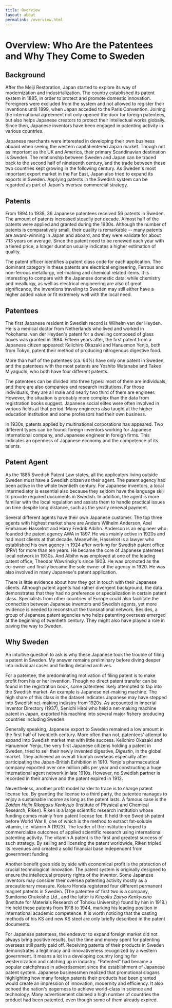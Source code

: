 ```yaml
---
title: Overview
layout: about
permalink: /overview.html
---
```


# Overview: Who Are the Patentees and Why They Come to Sweden

## Background
After the Meiji Restoration, Japan started to explore its way of modernization and industrialization. The country established its patent system in 1885, in order to protect and promote domestic innovation. Foreigners were excluded from the system and not allowed to register their inventions until 1899, when Japan acceded to the Paris Convention. Joining the international agreement not only opened the door for foreign patentees, but also helps Japanese creators to protect their intellectual works globally. Since then, Japanese inventors have been engaged in patenting activity in various countries.

Japanese merchants were interested in developing their own  business aboard when seeing the western capital entered Japan market. Though not as important as the UK and America, their primary Scandinavian destination is Sweden. The relationship between Sweden and Japan can be traced back to the second half of nineteenth century, and the trade between these two countries kept growing in the following century. As Sweden's most important export market in the Far East, Japan also tried to expand its exports in Sweden. Applying patents in the Swedish system can be regarded as part of Japan's oversea commercial strategy. 

## Patents
From 1894 to 1938, 36 Japanese patentees received 56 patents in Sweden. The amount of patents increased steadily per decade. Almost half of the patents were applied and granted during the 1930s. Although the number of patents is comparatively small, their quality is remarkable -- many patents are award-winning in Japan and aboard, and they were validate for about 7.13 years on average. Since the patent need to be renewed each year with a tiered price, a longer duration usually indicates a higher estimation of quality. 

The patent officer identifies a patent class code for each application. The dominant category in these patents are electrical engineering, Ferrous and non-ferrous metallurgy, net-making and chemical related items. It is interesting to compare with the Japanese domestic data: while chemistry and meallurgy, as well as electrical engineering are also of great significance, the inventions traveling to Sweden may still either have a higher added value or fit extremely well with the local need.



## Patentees
The first Japanese resident in Swedish record is Wilhelm van der Heyden. He is a medical doctor from Netherlands who lived and worked in Yokohama. van der Heyden's patent for a dwelling composed of glass boxes was granted in 1894. Fifteen years after, the first patent from a Japanese citizen appeared: Keiichiro Okazaki and Hanuemon Yenjo, both from Tokyo, patent their method of producing nitrogenous digestive food.

More than half of the patentees (ca. 64%) have only one patent in Sweden, and the patentees with the most patents are Yoshito Watanabe and Takeo Miyaguchi, who both have four different patents.

The patentees can be divided into three types: most of them are individuals, and there are also companies and research institutions. For those individuals, they are all male and nearly two third of them are engineer. However, the situation is probably more complex than the data from registration books suggest. Japanese social elites were often involved in various fields at that period. Many engineers also taught at the higher education institution and some professors had their own business.

In 1930s, patents applied by multinational corporations has appeared. Two different types can be found: foreign inventors working for Japanese international company, and Japanese engineer in foreign firms. This indicates an openness of Japanese economy and the competence of its talents.


## Patent Agent
As the 1885 Swedish Patent Law states, all the applicators living outside Sweden must have a Swedish citizen as their agent. The patent agency had been active in the whole twentieth century. For Japanese inventors, a local intermediator is essential also because they seldom have the language skill to provide required documents in Swedish. In addition, the agent is more familiar with the local regulation and assists them to handle practical issues on time despite long distance, such as the yearly renewal payment.

Several different agents have their own Japanese customer. The top three agents with highest market share are Anders Wilhelm Anderson, Axel Emmanuel Hasselrot and Harry Fredrik Albihn. Anderson is an engineer who founded the patent agency AWA in 1897. He was mainly active in 1920s and had most clients at that decade. Meanwhile, Hasselrot is a lawyer who established his own agency in 1924 after working for Swedish patent office (PRV) for more than ten years. He became the core of Japanese patentees local network in 1930s. And Albihn was employed at one of the leading patent office, Theodor Wawrinsky's since 1903. He was promoted as the co-owner and finally became the sole owner of the agency in 1920. He was also involved in many Japanese's patent application.

There is little evidence about how they got in touch with their Japanese clients. Although patent agents had rather divergent background, the data demonstrates that they had no preference or specialization in certain patent class. Specialists from other countries of Europe could also facilitate the connection between Japanese inventors and Swedish agents, yet more evidence is needed to reconstruct the transnational network. Besides, a group of Japanese patent agencies who helps patenting overseas emerged at the beginning of twentieth century. They might also have played a role in paving the way to Sweden.

## Why Sweden
An intuitive question to ask is why these Japanese took the trouble of filing a patent in Sweden. My answer remains preliminary before diving deeper into individual cases and finding detailed archives. 

For a patentee, the predominating motivation of filing patent is to make profit from his or her invention. Though no direct patent transfer can be found in the registration book, some patentees likely attempted to tap into the Swedish market. An example is Japanese net-making machine. The high share of this class in the dataset indicates Japanese may have stepped into Swedish net-making industry from 1920s. As accounted in Imperial Inventor Directory (1937), Senichi Hiroi who held a net-making machine patent in Japan, exported his machine into several major fishery producing countries including Sweden. 

Generally speaking, Japanese export to Sweden remained a low amount in the first half of twentieth century. More often than not, patentees' attempt to expand into Swedish market met with little success. Keiichiro Okazaki and Hanuemon Yenjo, the very first Japanese citizens holding a patent in Sweden, tried to sell their newly invented digestive, *Digestin*, in the global market. They achieved an overall triumph overseas especially after participating the Japan-British Exhibition in 1910. Yenjo's pharmaceutical company exported over one million pills per year and constructing a huge international agent network in late 1910s. However, no Swedish partner is recorded in their archive and the patent expired in 1912.

Nevertheless, another profit model harder to trace is to charge patent license fee. By granting the license to a third party, the patentee manages to enjoy a sustainable income as long as the patent lasts. A famous case is the *Zaidan Hojin Rikagaku Kenkyujo* (Institute of Physical and Chemical Research, Riken). Riken is a large scientific research institution whose funding comes mainly from patent license fee. It held three Swedish patent before World War II, one of which is the method to extract fat-soluble vitamin, i.e. vitamin A (1923). The leader of the institution hoped to commercialize outcomes of applied scientific research using international patenting activity. The vitamin A patent is  the first and greatest success of such strategy. By selling and licensing the patent worldwide, Riken tripled its revenues and created a solid financial base independent from government funding. 

Another benefit goes side by side with economical profit is the protection of crucial technological innovation. The patent system is originally designed to ensure the intellectual property rights of the inventor. Some Japanese inventors may consider their oversea patenting activity mostly as a precautionary measure. Kotaro Honda registered four different permanent magnet patents in Sweden. (The patentee of first two is a company, Sumitomo Chukosho Ltd., and the latter is *Kinzoku Zairyo Kenkyusho* (Institute for Materials Research of Tohoku University) found by him in 1919.) He held these patents from 1918 to 1944, marking his leading position in international academic competence. It is worth noticing that the casting methods of his KS and new KS steel are only briefly described in the patent documents.

For Japanese patentees, the endeavor to expand foreign market did not always bring positive results, but the time and money spent for patenting overseas still partly paid off. Receiving patents of their products in Sweden demonstrates a legitimacy and innovativeness recognized by a western government. It means a lot in a developing country longing for westernization and catching up in industry. "Patented" had became a popular catchphrase in advertisement since the establishment of Japanese patent system. Japanese businessmen realized that promotional slogans highlighting how many foreign patents their products had been granted would create an impression of innovation, modernity and efficiency. It also echoed the nation's eagerness to achieve world-class in science and technology. Many advertisement claimed a high number of countries the product had been patented, even though some of them already expired.
